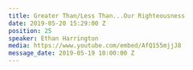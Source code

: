 ```yaml
---
title: Greater Than/Less Than...Our Righteousness
date: 2019-05-20 15:29:00 Z
position: 25
speaker: Ethan Harrington
media: https://www.youtube.com/embed/AfQ155mjjJ8
message_date: 2019-05-19 10:00:00 Z
---
```


